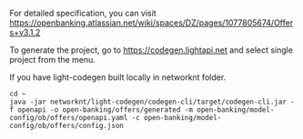 For detailed specification, you can visit https://openbanking.atlassian.net/wiki/spaces/DZ/pages/1077805674/Offers+v3.1.2

To generate the project, go to https://codegen.lightapi.net and select single project from the menu. 

If you have light-codegen built locally in networknt folder. 

```
cd ~
java -jar networknt/light-codegen/codegen-cli/target/codegen-cli.jar -f openapi -o open-banking/offers/generated -m open-banking/model-config/ob/offers/openapi.yaml -c open-banking/model-config/ob/offers/config.json
```

